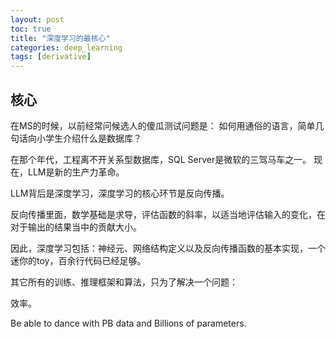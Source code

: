 ```yaml
---
layout: post
toc: true
title: "深度学习的最核心"
categories: deep_learning
tags: [derivative]
---
```


## 核心

在MS的时候，以前经常问候选人的傻瓜测试问题是：
如何用通俗的语言，简单几句话向小学生介绍什么是数据库？

在那个年代，工程离不开关系型数据库，SQL Server是微软的三驾马车之一。
现在，LLM是新的生产力革命。

LLM背后是深度学习，深度学习的核心环节是反向传播。

反向传播里面，数学基础是求导，评估函数的斜率，以适当地评估输入的变化，在对于输出的结果当中的贡献大小。

因此，深度学习包括：神经元、网络结构定义以及反向传播函数的基本实现，一个迷你的toy，百余行代码已经足够。

其它所有的训练、推理框架和算法，只为了解决一个问题：

效率。

Be able to dance with PB data and Billions of parameters.

